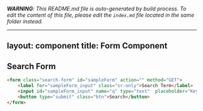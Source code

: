 _**WARNING**: This README.md file is auto-generated by build process. To edit the content of this file, please edit the `index.md` file located in the same folder instead._

---
layout: component
title: Form Component
---

## Search Form

```html
<form class="search-form" id="sampleForm" action="" method="GET">
    <label for="sampleForm_input" class="sr-only">Search Term</label>
    <input id="sampleForm_input" name="q" type="text"  placeholder="Keywords" />
    <button type="submit" class="btn">Search</button>
</form>
```